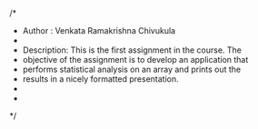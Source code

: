 /* 
 * Author : Venkata Ramakrishna Chivukula
 *
 * Description: This is the first assignment in the course. The 
 * objective of the assignment is to develop an application that 
 * performs statistical analysis on an array and prints out the 
 * results in a nicely formatted presentation.
 *
 *
 */
